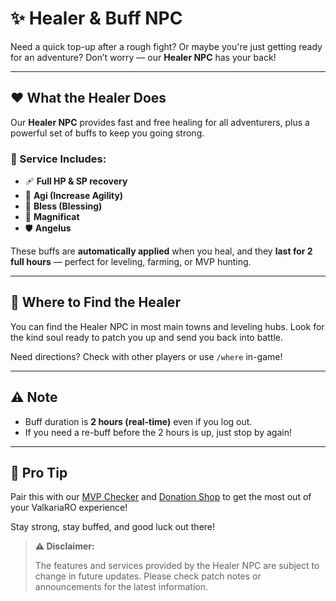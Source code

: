 # ✨ Healer & Buff NPC

Need a quick top-up after a rough fight? Or maybe you're just getting ready for an adventure? Don’t worry — our **Healer NPC** has your back!

---

## ❤️ What the Healer Does

Our **Healer NPC** provides fast and free healing for all adventurers, plus a powerful set of buffs to keep you going strong.

### 💬 Service Includes:

- 🩹 **Full HP & SP recovery**
- 💨 **Agi (Increase Agility)**
- 🙏 **Bless (Blessing)**
- 🔆 **Magnificat**
- 🛡️ **Angelus**

These buffs are **automatically applied** when you heal, and they **last for 2 full hours** — perfect for leveling, farming, or MVP hunting.

---

## 📍 Where to Find the Healer

You can find the Healer NPC in most main towns and leveling hubs. Look for the kind soul ready to patch you up and send you back into battle.

Need directions? Check with other players or use `/where` in-game!

---

## ⚠️ Note

- Buff duration is **2 hours (real-time)** even if you log out.
- If you need a re-buff before the 2 hours is up, just stop by again!

---

## 💬 Pro Tip

Pair this with our [MVP Checker](mvp-checker.md) and [Donation Shop](supportus.md) to get the most out of your ValkariaRO experience!

Stay strong, stay buffed, and good luck out there!

> **⚠️ Disclaimer:**  
>
> The features and services provided by the Healer NPC are subject to change in future updates. Please check patch notes or announcements for the latest information.
